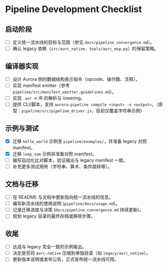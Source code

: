 # Pipeline Development Checklist

## 启动阶段
- [ ] 定义统一流水线的目标与范围（参见 `docs/pipeline_convergence.md`）。
- [ ] 确认 legacy 依赖（`src/aurc_native`、`tools/aurc_mvp.py`）的保留策略。

## 编译器实现
- [ ] 设计 Aurora 侧的数据结构表示指令（opcode、操作数、注释）。
- [ ] 实现 manifest emitter（参考 `pipeline/src/manifest_emitter.guidelines.md`）。
- [ ] 实现 `.aur` → IR 的解析与 lowering。
- [ ] 提供 CLI/脚本，支持 `aurora-pipeline compile <input> -o <output>`。（原型：`pipeline/src/pipeline_driver.js`，目前仅覆盖字符串示例）

## 示例与测试
- [x] 迁移 `hello_world` 示例至 `pipeline/examples/`，并准备 legacy 对照 manifest。
- [x] 迁移 `loop_sum` 示例并准备对照 manifest。
- [ ] 编写自动化比对脚本，验证输出与 legacy manifest 一致。
- [ ] 补充更多测试用例（字符串、算术、条件跳转等）。

## 文档与迁移
- [ ] 在 README 与文档中更新指向统一流水线的信息。
- [ ] 编写新流水线的使用说明 (`pipeline/docs/usage.md`)。
- [ ] 记录迁移进度与决策 (`docs/pipeline_convergence.md` 持续更新)。
- [ ] 规划 legacy 目录的最终存档或移除步骤。

## 收尾
- [ ] 达成与 legacy 完全一致的示例输出。
- [ ] 决定是否将 `aurc-native` 压缩到单独目录（如 `legacy/aurc_native`）。
- [ ] 更新版本说明或发布公告，正式宣布统一流水线可用。
